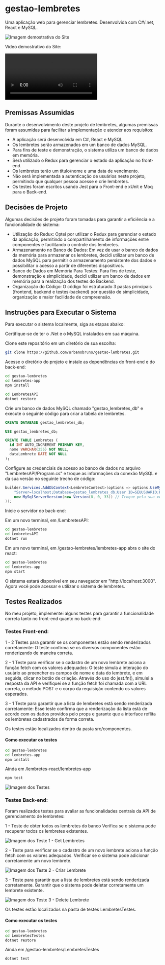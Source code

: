 # gestao-lembretes
Uma aplicação web para gerenciar lembretes. Desenvolvida com C#/.net, React e MySQL.

![Imagem demostrativa do Site](imagens/gestao_lembretes.png "Imagem demostrativa do Site")

Vídeo demostrativo do Site: 

![Vídeo demostrativa do Site](imagens/video_gestao_lembretes.mp4 "Vídeo demostrativa do Site")

## Premissas Assumidas
Durante o desenvolvimento deste projeto de lembretes, algumas premissas foram assumidas para facilitar a implementação e atender aos requisitos:

- A aplicação será desenvolvida em C#, React e MySQL
- Os lembretes serão armazenados em um banco de dados MySQL.
- Para fins de teste e demonstração, o sistema utiliza um banco de dados em memória.
- Será utilizado o Redux para gerenciar o estado da aplicação no front-end.
- Os lembretes terão um título/nome e uma data de vencimento.
- Não será implementada a autenticação de usuários neste projeto, permitindo que qualquer pessoa acesse e crie lembretes.
- Os testes foram escritos usando Jest para o Front-end e xUnit e Moq para o Back-end.

## Decisões de Projeto
Algumas decisões de projeto foram tomadas para garantir a eficiência e a funcionalidade do sistema:

- Utilização do Redux: Optei por utilizar o Redux para gerenciar o estado da aplicação, permitindo o compartilhamento de informações entre componentes e facilitando o controle dos lembretes.
- Armazenamento no Banco de Dados: Em vez de usar o banco de dados da memória para armazenar os lembretes, decidi utilizar um banco de dados MySQL para permitir o armazenamento persistente dos dados e possibilitar o acesso a partir de diferentes dispositivos.
- Banco de Dados em Memória Para Testes: Para fins de teste, demonstração e simplicidade, decidi utilizar um banco de dados em memória para a realização dos testes do Backend.
- Organização do Código: O código foi estruturado 3 pastas principais (frontend, backend e testes-backend) por questão de simplicidade, organização e maior facilidade de compreensão.

## Instruções para Executar o Sistema
Para executar o sistema localmente, siga as etapas abaixo:

Certifique-se de ter o .Net e o MySQL instalados em sua máquina.

Clone este repositório em um diretório de sua escolha:

```bash
git clone https://github.com/urbanobruno/gestao-lembretes.git
```

Acesse o diretório do projeto e instale as dependências do front-end e do back-end:

```bash
cd gestao-lembretes
cd lembretes-app
npm install
```

```bash
cd LembretesAPI
dotnet restore
```

Crie um banco de dados MySQL chamado "gestao_lembretes_db" e execute o seguinte código para criar a tabela de lembretes.

```sql
CREATE DATABASE gestao_lembretes_db;

USE gestao_lembretes_db;

CREATE TABLE Lembretes (
  id INT AUTO_INCREMENT PRIMARY KEY,
  nome VARCHAR(255) NOT NULL,
  dataLembrete DATE NOT NULL
);
```

Configure as credenciais de acesso ao banco de dados no arquivo "LembretesAPI/Program.cs" e troque as informações da conexão MySQL e da sua versão no seguinte trecho de código:

```c#
builder.Services.AddDbContext<LembreteContext>(options => options.UseMySql(
    "Server=localhost;Database=gestao_lembretes_db;User ID=SEUUSUARIO;Password=SUASENHA;Port=3306;", // Coloque as suas informações
    new MySqlServerVersion(new Version(8, 0, 33)) // Troque pela sua versão do seu MySQL
));
```

Inicie o servidor do back-end:

Em um novo terminal, em /LembretesAPI:

```bash
cd gestao-lembretes
cd LembretesAPI
dotnet run
```

Em um novo terminal, em /gestao-lembretes/lembretes-app abra o site do react:

```bash
cd gestao-lembretes
cd lembretes-app
npm start
```

O sistema estará disponível em seu navegador em "http://localhost:3000".
Agora você pode acessar e utilizar o sistema de lembretes.

## Testes Realizados

No meu projeto, implementei alguns testes para garantir a funcionalidade correta tanto no front-end quanto no back-end:

### Testes Front-end:

1 - 2 Testes para garantir se os componentes estão sendo renderizados corretamente:
O teste confirma se os diversos componentes estão renderizando de maneira correta.

2 - 1 Teste para verificar se o cadastro de um novo lembrete aciona a função fetch com os valores adequados:
O teste simula a interação do usuário ao preencher os campos de nome e data do lembrete, e em seguida, clicar no botão de criação. Através do uso do jest.fn(), simulei a resposta da API e verifiquei se a função fetch foi chamada com a URL correta, o método POST e o corpo da requisição contendo os valores esperados.

3 - 1 Teste para garantir que a lista de lembretes está sendo renderizada corretamente:
Esse teste confirma que a renderização da lista está de acordo com os dados providos pelo props e garante que a interface reflita os lembretes cadastrados de forma correta.

Os testes estão localizados dentro da pasta src/componentes.

#### Como executar os testes

```bash
cd gestao-lembretes
cd lembretes-app
npm install
```

Ainda em /lembretes-react/lembretes-app

```bash
npm test
```

![Imagem dos Testes](imagens/teste_concluidos_lembretes.png "Imagem dos testes")

### Testes Back-end:

Foram realizados testes para avaliar as funcionalidades centrais da API de gerenciamento de lembretes:

1 - Teste de obter todos os lembretes do banco
Verifica se o sistema pode recuperar todos os lembretes existentes.

![Imagem dos Teste 1 - Get Lembretes](imagens/teste_get_lembretes.png "Imagem dos Teste 1 - Get Lembretes")

2 - Teste para verificar se o cadastro de um novo lembrete aciona a função fetch com os valores adequados.
Verificar se o sistema pode adicionar corretamente um novo lembrete.

![Imagem dos Teste 2 - Criar Lembrete](imagens/teste_criar_lembrete.png "Imagem dos Teste 2 - Criar Lembrete")

3 - Teste para garantir que a lista de lembretes está sendo renderizada corretamente.
Garantir que o sistema pode deletar corretamente um lembrete existente.

![Imagem dos Teste 3 - Delete Lembrete](imagens/teste_delete_lembrete.png "Imagem dos Teste 3 - Delete Lembrete")

Os testes estão localizados na pasta de testes LembretesTestes.

#### Como executar os testes

```bash
cd gestao-lembretes
cd LembretesTestes
dotnet restore
```

Ainda em /gestao-lembretes/LembretesTestes

```bash
dotnet test
```


